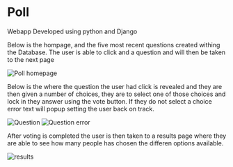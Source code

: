 # Poll
Webapp Developed using python and Django

Below is the hompage,  and the five most recent questions created withing the Database.
The user is able to click and a question and will then be taken to the next page

![Poll homepage](https://github.com/Lyle-Robertson/Poll/assets/113390315/11956fcb-ec5d-4175-b756-2c9c780e551d)
 
Below is the where the question the user had click is revealed and they are then given a number of choices, they are to select one of those choices and lock in they answer using the vote button. If they do not select a choice error text will popup setting the user back on track.

![Question](https://github.com/Lyle-Robertson/Poll/assets/113390315/3815a73f-167d-47aa-9aa0-2610bae2006f)
![Question error](https://github.com/Lyle-Robertson/Poll/assets/113390315/8b9ec4ff-a63f-4508-bbc8-11491a6a4dd6)

After voting is completed the user is then taken to a results page where they are able to see how many people has chosen the differen options available.

![results](https://github.com/Lyle-Robertson/Poll/assets/113390315/eff10975-4084-490e-b51e-a15730cf5186)
